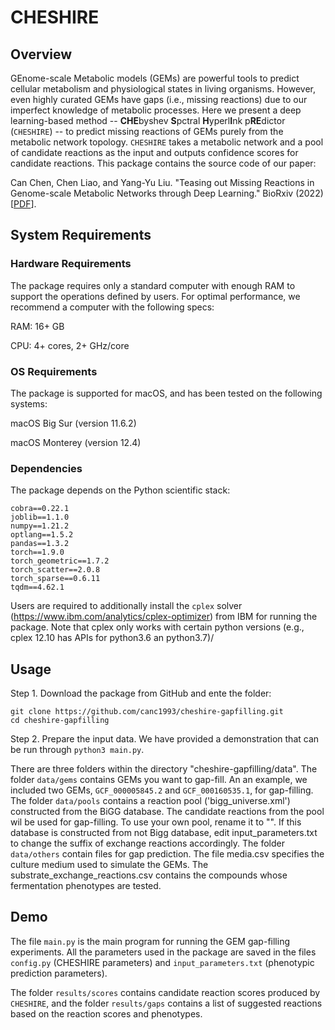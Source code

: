 # CHESHIRE
## Overview

GEnome-scale Metabolic models (GEMs) are powerful tools to predict cellular metabolism and physiological states in living organisms. However, even highly curated GEMs have gaps (i.e., missing reactions) due to our imperfect knowledge of metabolic processes. Here we present a deep learning-based method -- **CHE**byshev **S**pctral **H**yperl**I**nk p**RE**dictor (```CHESHIRE```) -- to predict missing reactions of GEMs purely from the metabolic network topology. ```CHESHIRE``` takes a metabolic network and a pool of candidate reactions as the input and outputs confidence scores for candidate reactions. This package contains the source code of our paper:

Can Chen, Chen Liao, and Yang-Yu Liu. "Teasing out Missing Reactions in Genome-scale Metabolic Networks through Deep Learning." BioRxiv (2022) [[PDF](https://www.biorxiv.org/content/10.1101/2022.06.27.497720v1.full.pdf)].

## System Requirements

### Hardware Requirements
The package requires only a standard computer with enough RAM to support the operations defined by users. For optimal performance, we recommend a computer with the following specs:

RAM: 16+ GB

CPU: 4+ cores, 2+ GHz/core

### OS Requirements
The package is supported for macOS, and has been tested on the following systems:

macOS Big Sur (version 11.6.2)

macOS Monterey (version 12.4)


### Dependencies
The package depends on the Python scientific stack:

```
cobra==0.22.1
joblib==1.1.0
numpy==1.21.2
optlang==1.5.2
pandas==1.3.2
torch==1.9.0
torch_geometric==1.7.2
torch_scatter==2.0.8
torch_sparse==0.6.11 
tqdm==4.62.1
```

Users are required to additionally install the ```cplex``` solver (https://www.ibm.com/analytics/cplex-optimizer) from IBM for running the package. Note that cplex only works with certain python versions (e.g., cplex 12.10 has APIs for python3.6 an python3.7)/

## Usage
 
Step 1. Download the package from GitHub and ente the folder:

```
git clone https://github.com/canc1993/cheshire-gapfilling.git
cd cheshire-gapfilling
```

Step 2. Prepare the input data. We have provided a demonstration that can be run through ```python3 main.py```.

There are three folders within the directory  "cheshire-gapfilling/data".
The folder ```data/gems``` contains GEMs you want to gap-fill. An an example, we included two GEMs, ```GCF_000005845.2``` and ```GCF_000160535.1```, for gap-filling.
The folder ```data/pools``` contains a reaction pool ('bigg_universe.xml') constructed from the BiGG database. The candidate reactions from the pool wil be used for gap-filling. To use your own pool, rename it to "". If this database is constructed from not Bigg database, edit input_parameters.txt to change the suffix of exchange reactions accordingly.
The folder ```data/others``` contain files for gap prediction. The file media.csv specifies the culture medium used to simulate the GEMs. The substrate_exchange_reactions.csv contains the compounds whose fermentation phenotypes are tested. 


## Demo

The file ```main.py``` is the main program for running the GEM gap-filling experiments. 
All the parameters used in the package are saved in the files ```config.py``` (CHESHIRE parameters) and ```input_parameters.txt``` (phenotypic prediction parameters).

The folder ```results/scores``` contains candidate reaction scores produced by ```CHESHIRE```, and
the folder ```results/gaps``` contains a list of suggested reactions based on the reaction scores and phenotypes. 
